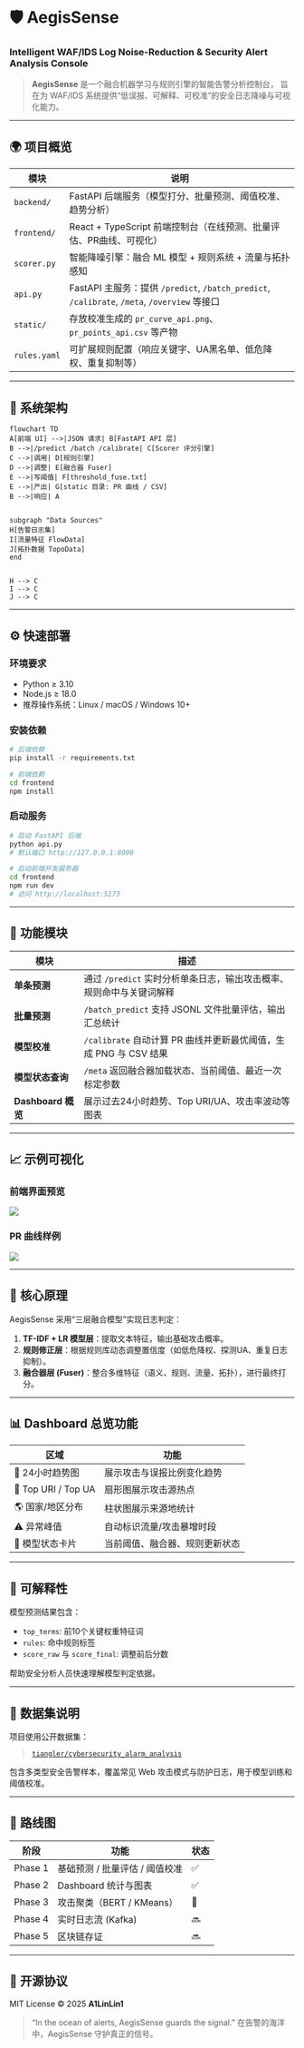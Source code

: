 # 🛡️ AegisSense

### Intelligent WAF/IDS Log Noise-Reduction & Security Alert Analysis Console

> **AegisSense** 是一个融合机器学习与规则引擎的智能告警分析控制台，
> 旨在为 WAF/IDS 系统提供“低误报、可解释、可校准”的安全日志降噪与可视化能力。

---

## 🌍 项目概览

| 模块           | 说明                                                                                  |
| ------------ | ----------------------------------------------------------------------------------- |
| `backend/`   | FastAPI 后端服务（模型打分、批量预测、阈值校准、趋势分析）                                                   |
| `frontend/`  | React + TypeScript 前端控制台（在线预测、批量评估、PR曲线、可视化）                                        |
| `scorer.py`  | 智能降噪引擎：融合 ML 模型 + 规则系统 + 流量与拓扑感知                                                    |
| `api.py`     | FastAPI 主服务：提供 `/predict`, `/batch_predict`, `/calibrate`, `/meta`, `/overview` 等接口 |
| `static/`    | 存放校准生成的 `pr_curve_api.png`、`pr_points_api.csv` 等产物                                  |
| `rules.yaml` | 可扩展规则配置（响应关键字、UA黑名单、低危降权、重复抑制等）                                                     |

---

## 🧩 系统架构

```mermaid
flowchart TD
A[前端 UI] -->|JSON 请求| B[FastAPI API 层]
B -->|/predict /batch /calibrate| C[Scorer 评分引擎]
C -->|调用| D[规则引擎]
D -->|调整| E[融合器 Fuser]
E -->|写阈值| F[threshold_fuse.txt]
E -->|产出| G[static 目录: PR 曲线 / CSV]
B -->|响应| A


subgraph "Data Sources"
H[告警日志集]
I[流量特征 FlowData]
J[拓扑数据 TopoData]
end


H --> C
I --> C
J --> C
```

---

## ⚙️ 快速部署

### 环境要求

* Python ≥ 3.10
* Node.js ≥ 18.0
* 推荐操作系统：Linux / macOS / Windows 10+

### 安装依赖

```bash
# 后端依赖
pip install -r requirements.txt

# 前端依赖
cd frontend
npm install
```

### 启动服务

```bash
# 启动 FastAPI 后端
python api.py
# 默认端口 http://127.0.0.1:8000

# 启动前端开发服务器
cd frontend
npm run dev
# 访问 http://localhost:5173
```

---

## 🚀 功能模块

| 模块               | 描述                                             |
| ---------------- | ---------------------------------------------- |
| **单条预测**         | 通过 `/predict` 实时分析单条日志，输出攻击概率、规则命中与关键词解释       |
| **批量预测**         | `/batch_predict` 支持 JSONL 文件批量评估，输出汇总统计        |
| **模型校准**         | `/calibrate` 自动计算 PR 曲线并更新最优阈值，生成 PNG 与 CSV 结果 |
| **模型状态查询**       | `/meta` 返回融合器加载状态、当前阈值、最近一次标定参数                |
| **Dashboard 概览** | 展示过去24小时趋势、Top URI/UA、攻击率波动等图表                 |

---

## 📈 示例可视化

### 前端界面预览

![](./static/dashboard_preview.png)

### PR 曲线样例

![](./static/pr_curve_api.png)

---

## 🧠 核心原理

AegisSense 采用“三层融合模型”实现日志判定：

1. **TF-IDF + LR 模型层**：提取文本特征，输出基础攻击概率。
2. **规则修正层**：根据规则库动态调整置信度（如低危降权、探测UA、重复日志抑制）。
3. **融合器层 (Fuser)**：整合多维特征（语义、规则、流量、拓扑），进行最终打分。

---

## 📊 Dashboard 总览功能

| 区域                  | 功能              |
| ------------------- | --------------- |
| 📅 24小时趋势图          | 展示攻击与误报比例变化趋势   |
| 🧭 Top URI / Top UA | 扇形图展示攻击源热点      |
| 🌎 国家/地区分布          | 柱状图展示来源地统计      |
| ⚠️ 异常峰值             | 自动标识流量/攻击暴增时段   |
| 🧩 模型状态卡片           | 当前阈值、融合器、规则更新状态 |

---

## 🧠 可解释性

模型预测结果包含：

* `top_terms`: 前10个关键权重特征词
* `rules`: 命中规则标签
* `score_raw` 与 `score_final`: 调整前后分数

帮助安全分析人员快速理解模型判定依据。

---

## 🧪 数据集说明

项目使用公开数据集：

> [`tiangler/cybersecurity_alarm_analysis`](https://huggingface.co/datasets/tiangler/cybersecurity_alarm_analysis)

包含多类型安全告警样本，覆盖常见 Web 攻击模式与防护日志，用于模型训练和阈值校准。

---

## 🔧 路线图

| 阶段      | 功能                  | 状态 |
| ------- | ------------------- | -- |
| Phase 1 | 基础预测 / 批量评估 / 阈值校准  | ✅  |
| Phase 2 | Dashboard 统计与图表     | ✅  |
| Phase 3 | 攻击聚类（BERT / KMeans） | 🚧 |
| Phase 4 | 实时日志流 (Kafka)       | 🔜 |
| Phase 5 | 区块链存证        | 🔜 |

---

## 🤝 开源协议

MIT License © 2025 **A1LinLin1**

> “In the ocean of alerts, AegisSense guards the signal.”
> 在告警的海洋中，AegisSense 守护真正的信号。
